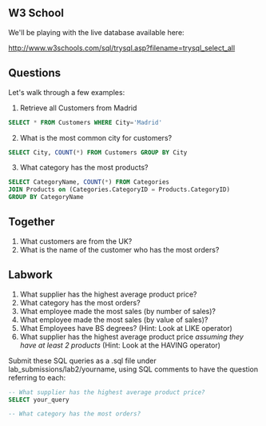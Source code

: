 ## W3 School

We'll be playing with the live database available here:

http://www.w3schools.com/sql/trysql.asp?filename=trysql_select_all

## Questions

Let's walk through a few examples:

1) Retrieve all Customers from Madrid

```sql
SELECT * FROM Customers WHERE City='Madrid'
```

2) What is the most common city for customers?

```sql
SELECT City, COUNT(*) FROM Customers GROUP BY City
```

3) What category has the most products?

```sql
SELECT CategoryName, COUNT(*) FROM Categories
JOIN Products on (Categories.CategoryID = Products.CategoryID)
GROUP BY CategoryName
```

## Together

1. What customers are from the UK?
2. What is the name of the customer who has the most orders?

## Labwork

1. What supplier has the highest average product price?
2. What category has the most orders?
3. What employee made the most sales (by number of sales)?
4. What employee made the most sales (by value of sales)?
5. What Employees have BS degrees? (Hint: Look at LIKE operator)
6. What supplier has the highest average product price *assuming they have at least 2 products* (Hint: Look at the HAVING operator)

Submit these SQL queries as a .sql file under lab_submissions/lab2/yourname, using SQL comments to have the question referring to each:

```sql
-- What supplier has the highest average product price?
SELECT your_query

-- What category has the most orders?
```

